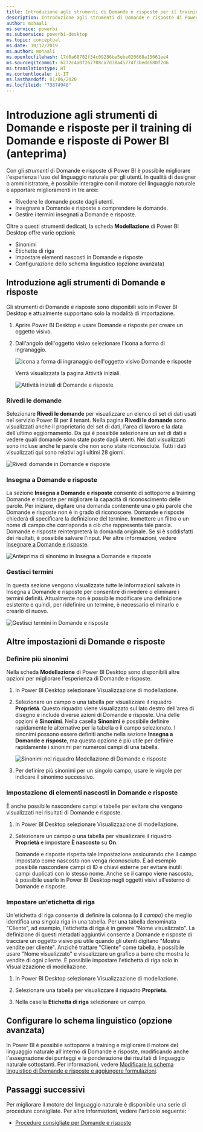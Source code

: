 ```yaml
---
title: Introduzione agli strumenti di Domande e risposte per il training di Domande e risposte di Power BI (anteprima)
description: Introduzione agli strumenti di Domande e risposte di Power BI
author: mohaali
ms.service: powerbi
ms.subservice: powerbi-desktop
ms.topic: conceptual
ms.date: 10/17/2019
ms.author: mohaali
ms.openlocfilehash: 17d0a68782f34c09286be5ebe020668a15061ee4
ms.sourcegitcommit: 6272c4a0f267708ca7d38a45774f3bedd680f2d6
ms.translationtype: HT
ms.contentlocale: it-IT
ms.lasthandoff: 01/06/2020
ms.locfileid: "73874948"
---
```

# <a name="intro-to-qa-tooling-to-train-power-bi-qa-preview"></a>Introduzione agli strumenti di Domande e risposte per il training di Domande e risposte di Power BI (anteprima)

Con gli *strumenti* di Domande e risposte di Power BI è possibile migliorare l'esperienza l'uso del linguaggio naturale per gli utenti. In qualità di designer o amministratore, è possibile interagire con il motore del linguaggio naturale e apportare miglioramenti in tre aree: 

- Rivedere le domande poste dagli utenti.
- Insegnare a Domande e risposte a comprendere le domande.
- Gestire i termini insegnati a Domande e risposte.

Oltre a questi strumenti dedicati, la scheda **Modellazione** di Power BI Desktop offre varie opzioni:  

- Sinonimi
- Etichette di riga
- Impostare elementi nascosti in Domande e risposte
- Configurazione dello schema linguistico (opzione avanzata)

## <a name="get-started-with-qa-tooling"></a>Introduzione agli strumenti di Domande e risposte

Gli strumenti di Domande e risposte sono disponibili solo in Power BI Desktop e attualmente supportano solo la modalità di importazione.

1. Aprire Power BI Desktop e usare Domande e risposte per creare un oggetto visivo. 
2. Dall'angolo dell'oggetto visivo selezionare l'icona a forma di ingranaggio. 

    ![Icona a forma di ingranaggio dell'oggetto visivo Domande e risposte](media/qna-visual-gear.png)

    Verrà visualizzata la pagina Attività iniziali.  

    ![Attività iniziali di Domande e risposte](media/qna-tooling-dialog.png)

### <a name="review-questions"></a>Rivedi le domande

Selezionare **Rivedi le domande** per visualizzare un elenco di set di dati usati nel servizio Power BI per il tenant. Nella pagina **Rivedi le domande** sono visualizzati anche il proprietario del set di dati, l'area di lavoro e la data dell'ultimo aggiornamento. Da qui è possibile selezionare un set di dati e vedere quali domande sono state poste dagli utenti. Nei dati visualizzati sono incluse anche le parole che non sono state riconosciute. Tutti i dati visualizzati qui sono relativi agli ultimi 28 giorni.

![Rivedi domande in Domande e risposte](media/qna-tooling-review-questions.png)

### <a name="teach-qa"></a>Insegna a Domande e risposte

La sezione **Insegna a Domande e risposte** consente di sottoporre a training Domande e risposte per migliorare la capacità di riconoscimento delle parole. Per iniziare, digitare una domanda contenente una o più parole che Domande e risposte non è in grado di riconoscere. Domande e risposte chiederà di specificare la definizione del termine. Immettere un filtro o un nome di campo che corrisponda a ciò che rappresenta tale parola. Domande e risposte reinterpreterà la domanda originale. Se si è soddisfatti dei risultati, è possibile salvare l'input. Per altre informazioni, vedere [Insegnare a Domande e risposte](q-and-a-tooling-teach-q-and-a.md).

![Anteprima di sinonimo in Insegna a Domande e risposte](media/qna-tooling-teach-fixpreview.png)

### <a name="manage-terms"></a>Gestisci termini

In questa sezione vengono visualizzate tutte le informazioni salvate in Insegna a Domande e risposte per consentire di rivedere o eliminare i termini definiti. Attualmente non è possibile modificare una definizione esistente e quindi, per ridefinire un termine, è necessario eliminarlo e crearlo di nuovo.

![Gestisci termini in Domande e risposte](media/qna-manage-terms.png)

## <a name="other-qa-settings"></a>Altre impostazioni di Domande e risposte

### <a name="bulk-synonyms"></a>Definire più sinonimi

Nella scheda **Modellazione** di Power BI Desktop sono disponibili altre opzioni per migliorare l'esperienza di Domande e risposte. 

1. In Power BI Desktop selezionare Visualizzazione di modellazione.

2. Selezionare un campo o una tabella per visualizzare il riquadro **Proprietà**.  Questo riquadro viene visualizzato sul lato destro dell'area di disegno e include diverse azioni di Domande e risposte. Una delle opzioni è **Sinonimi**. Nella casella **Sinonimi** è possibile definire rapidamente le alternative per la tabella o il campo selezionato. I sinonimi possono essere definiti anche nella sezione **Insegna a Domande e risposte**, ma questa opzione è più utile per definire rapidamente i sinonimi per numerosi campi di una tabella.

    ![Sinonimi nel riquadro Modellazione di Domande e risposte](media/qna-modelling-pane-synonyms.png)

3. Per definire più sinonimi per un singolo campo, usare le virgole per indicare il sinonimo successivo.

### <a name="hide-from-qa"></a>Impostazione di elementi nascosti in Domande e risposte

È anche possibile nascondere campi e tabelle per evitare che vengano visualizzati nei risultati di Domande e risposte. 

1. In Power BI Desktop selezionare Visualizzazione di modellazione.

2. Selezionare un campo o una tabella per visualizzare il riquadro **Proprietà** e impostare **È nascosto** su **On**.

    Domande e risposte rispetta tale impostazione assicurando che il campo impostato come nascosto non venga riconosciuto. È ad esempio possibile nascondere campi di ID e chiavi esterne per evitare inutili campi duplicati con lo stesso nome. Anche se il campo viene nascosto, è possibile usarlo in Power BI Desktop negli oggetti visivi all'esterno di Domande e risposte.

### <a name="set-a-row-label"></a>Impostare un'etichetta di riga

Un'etichetta di riga consente di definire la colonna (o il *campo*) che meglio identifica una singola riga in una tabella. Per una tabella denominata "Cliente", ad esempio, l'etichetta di riga è in genere "Nome visualizzato". La definizione di questi metadati aggiuntivi consente a Domande e risposte di tracciare un oggetto visivo più utile quando gli utenti digitano "Mostra vendite per cliente". Anziché trattare "Cliente" come tabella, è possibile usare "Nome visualizzato" e visualizzare un grafico a barre che mostra le vendite di ogni cliente. È possibile impostare l'etichetta di riga solo in Visualizzazione di modellazione. 

1. In Power BI Desktop selezionare Visualizzazione di modellazione.

2. Selezionare una tabella per visualizzare il riquadro **Proprietà**.

3. Nella casella **Etichetta di riga** selezionare un campo.

## <a name="configure-the-linguistic-schema-advanced"></a>Configurare lo schema linguistico (opzione avanzata)

In Power BI è possibile sottoporre a training e migliorare il motore del linguaggio naturale all'interno di Domande e risposte, modificando anche l'assegnazione dei punteggi e la ponderazione dei risultati di linguaggio naturale sottostanti. Per informazioni, vedere [Modificare lo schema linguistico di Domande e risposte e aggiungere formulazioni](q-and-a-tooling-advanced.md).

## <a name="next-steps"></a>Passaggi successivi

Per migliorare il motore del linguaggio naturale è disponibile una serie di procedure consigliate. Per altre informazioni, vedere l'articolo seguente:

* [Procedure consigliate per Domande e risposte](q-and-a-best-practices.md)
